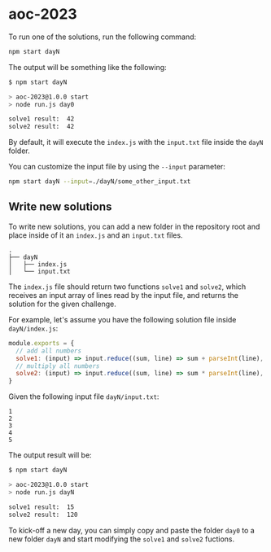 # aoc-2023

To run one of the solutions, run the following command:
```sh
npm start dayN
```

The output will be something like the following:
```sh
$ npm start dayN

> aoc-2023@1.0.0 start
> node run.js day0

solve1 result:  42
solve2 result:  42
```

By default, it will execute the `index.js` with the `input.txt` file inside the `dayN` folder.

You can customize the input file by using the `--input` parameter:
```sh
npm start dayN --input=./dayN/some_other_input.txt
```

## Write new solutions

To write new solutions, you can add a new folder in the repository root and place inside of it an `index.js` and an `input.txt` files.

```
.
├── dayN
│   ├── index.js
│   └── input.txt
```

The `index.js` file should return two functions `solve1` and `solve2`, which receives an input array of lines read by the input file, and returns the solution for the given challenge.

For example, let's assume you have the following solution file inside `dayN/index.js`:
```js
module.exports = {
  // add all numbers
  solve1: (input) => input.reduce((sum, line) => sum + parseInt(line), 0),
  // multiply all numbers
  solve2: (input) => input.reduce((sum, line) => sum * parseInt(line), 1),
}
```

Given the following input file `dayN/input.txt`:
```
1
2
3
4
5
```

The output result will be:
```sh
$ npm start dayN

> aoc-2023@1.0.0 start
> node run.js dayN

solve1 result:  15 
solve2 result:  120
```

To kick-off a new day, you can simply copy and paste the folder `day0` to a new folder `dayN` and start modifying the `solve1` and `solve2` fuctions.
